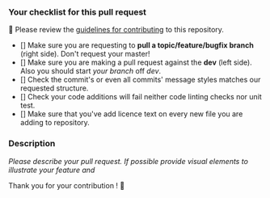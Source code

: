 ### Your checklist for this pull request

🚨 Please review the [guidelines for contributing](https://github.com/michelin/suricate/blob/dev/CONTRIBUTING.md) to this repository.

- [] Make sure you are requesting to **pull a topic/feature/bugfix branch** (right side). Don't request your master!
- [] Make sure you are making a pull request against the **dev** (left side). Also you should start *your branch* off *dev*.
- [] Check the commit's or even all commits' message styles matches our requested structure.
- [] Check your code additions will fail neither code linting checks nor unit test.
- [] Make sure that you've add licence text on every new file you are adding to repository.

### Description

*Please describe your pull request.
If possible provide visual elements to illustrate your feature and*

Thank you for your contribution ! :tropical_drink:
